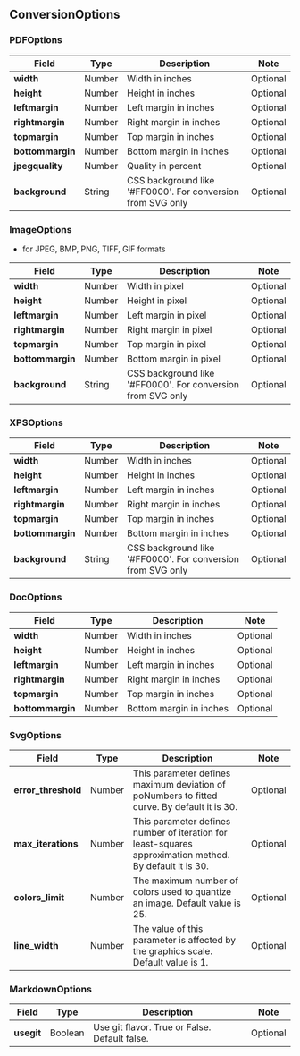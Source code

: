 ## ConversionOptions

### PDFOptions
| Field            | Type   | Description                                                 | Note     |
|------------------|--------|-------------------------------------------------------------|----------|
| **width**        | Number | Width in inches                                             | Optional |
| **height**       | Number | Height in inches                                            | Optional |
| **leftmargin**   | Number | Left margin in inches                                       | Optional |
| **rightmargin**  | Number | Right margin in inches                                      | Optional |
| **topmargin**    | Number | Top margin in inches                                        | Optional |
| **bottommargin** | Number | Bottom margin in inches                                     | Optional |
| **jpegquality**  | Number | Quality in percent                                          | Optional |
| **background**   | String | CSS background like '#FF0000'. For conversion from SVG only | Optional |

### ImageOptions

 -  for JPEG, BMP, PNG, TIFF, GIF formats

| Field            | Type   | Description                                                 | Note     |
|------------------|--------|-------------------------------------------------------------|----------|
| **width**        | Number | Width in pixel                                              | Optional |
| **height**       | Number | Height in pixel                                             | Optional |
| **leftmargin**   | Number | Left margin in pixel                                        | Optional |
| **rightmargin**  | Number | Right margin in pixel                                       | Optional |
| **topmargin**    | Number | Top margin in pixel                                         | Optional |
| **bottommargin** | Number | Bottom margin in pixel                                      | Optional |
| **background**   | String | CSS background like '#FF0000'. For conversion from SVG only | Optional |

### XPSOptions
| Field            | Type   | Description                                                  | Note     |
|------------------|--------|--------------------------------------------------------------|----------|
| **width**        | Number | Width in inches                                              | Optional |
| **height**       | Number | Height in inches                                             | Optional |
| **leftmargin**   | Number | Left margin in inches                                        | Optional |
| **rightmargin**  | Number | Right margin in inches                                       | Optional |
| **topmargin**    | Number | Top margin in inches                                         | Optional |
| **bottommargin** | Number | Bottom margin in inches                                      | Optional |
| **background**   | String | CSS background like '#FF0000'. For conversion from SVG only  | Optional |

### DocOptions
| Field            | Type   | Description                                                  | Note     |
|------------------|--------|--------------------------------------------------------------|----------|
| **width**        | Number | Width in inches                                              | Optional |
| **height**       | Number | Height in inches                                             | Optional |
| **leftmargin**   | Number | Left margin in inches                                        | Optional |
| **rightmargin**  | Number | Right margin in inches                                       | Optional |
| **topmargin**    | Number | Top margin in inches                                         | Optional |
| **bottommargin** | Number | Bottom margin in inches                                      | Optional |

### SvgOptions
| Field               | Type   | Description                                                                                              | Note     |
|---------------------|--------|----------------------------------------------------------------------------------------------------------|----------|
| **error_threshold** | Number | This parameter defines maximum deviation of poNumbers to fitted curve. By default it is 30.              | Optional |
| **max_iterations**  | Number | This parameter defines number of iteration for least-squares approximation method. By default it is 30.  | Optional |
| **colors_limit**    | Number | The maximum number of colors used to quantize an image. Default value is 25.                             | Optional |
| **line_width**      | Number | The value of this parameter is affected by the graphics scale. Default value is 1.                       | Optional |


### MarkdownOptions
| Field            | Type    | Description                                   | Note     |
|------------------|---------|-----------------------------------------------|----------|
| **usegit**       | Boolean | Use git flavor. True or False. Default false. | Optional |
